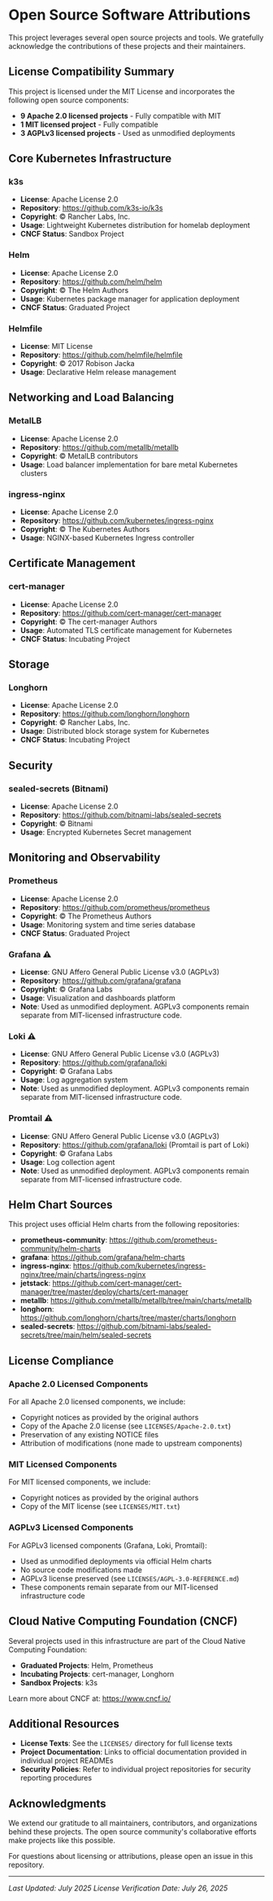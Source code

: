 # Open Source Software Attributions

This project leverages several open source projects and tools. We gratefully acknowledge the contributions of these projects and their maintainers.

## License Compatibility Summary

This project is licensed under the MIT License and incorporates the following open source components:

- **9 Apache 2.0 licensed projects** - Fully compatible with MIT
- **1 MIT licensed project** - Fully compatible
- **3 AGPLv3 licensed projects** - Used as unmodified deployments

## Core Kubernetes Infrastructure

### k3s
- **License**: Apache License 2.0
- **Repository**: https://github.com/k3s-io/k3s
- **Copyright**: © Rancher Labs, Inc.
- **Usage**: Lightweight Kubernetes distribution for homelab deployment
- **CNCF Status**: Sandbox Project

### Helm
- **License**: Apache License 2.0
- **Repository**: https://github.com/helm/helm
- **Copyright**: © The Helm Authors
- **Usage**: Kubernetes package manager for application deployment
- **CNCF Status**: Graduated Project

### Helmfile
- **License**: MIT License
- **Repository**: https://github.com/helmfile/helmfile
- **Copyright**: © 2017 Robison Jacka
- **Usage**: Declarative Helm release management

## Networking and Load Balancing

### MetalLB
- **License**: Apache License 2.0
- **Repository**: https://github.com/metallb/metallb
- **Copyright**: © MetalLB contributors
- **Usage**: Load balancer implementation for bare metal Kubernetes clusters

### ingress-nginx
- **License**: Apache License 2.0
- **Repository**: https://github.com/kubernetes/ingress-nginx
- **Copyright**: © The Kubernetes Authors
- **Usage**: NGINX-based Kubernetes Ingress controller

## Certificate Management

### cert-manager
- **License**: Apache License 2.0
- **Repository**: https://github.com/cert-manager/cert-manager
- **Copyright**: © The cert-manager Authors
- **Usage**: Automated TLS certificate management for Kubernetes
- **CNCF Status**: Incubating Project

## Storage

### Longhorn
- **License**: Apache License 2.0
- **Repository**: https://github.com/longhorn/longhorn
- **Copyright**: © Rancher Labs, Inc.
- **Usage**: Distributed block storage system for Kubernetes
- **CNCF Status**: Incubating Project

## Security

### sealed-secrets (Bitnami)
- **License**: Apache License 2.0
- **Repository**: https://github.com/bitnami-labs/sealed-secrets
- **Copyright**: © Bitnami
- **Usage**: Encrypted Kubernetes Secret management

## Monitoring and Observability

### Prometheus
- **License**: Apache License 2.0
- **Repository**: https://github.com/prometheus/prometheus
- **Copyright**: © The Prometheus Authors
- **Usage**: Monitoring system and time series database
- **CNCF Status**: Graduated Project

### Grafana ⚠️
- **License**: GNU Affero General Public License v3.0 (AGPLv3)
- **Repository**: https://github.com/grafana/grafana
- **Copyright**: © Grafana Labs
- **Usage**: Visualization and dashboards platform
- **Note**: Used as unmodified deployment. AGPLv3 components remain separate from MIT-licensed infrastructure code.

### Loki ⚠️
- **License**: GNU Affero General Public License v3.0 (AGPLv3)
- **Repository**: https://github.com/grafana/loki
- **Copyright**: © Grafana Labs
- **Usage**: Log aggregation system
- **Note**: Used as unmodified deployment. AGPLv3 components remain separate from MIT-licensed infrastructure code.

### Promtail ⚠️
- **License**: GNU Affero General Public License v3.0 (AGPLv3)
- **Repository**: https://github.com/grafana/loki (Promtail is part of Loki)
- **Copyright**: © Grafana Labs
- **Usage**: Log collection agent
- **Note**: Used as unmodified deployment. AGPLv3 components remain separate from MIT-licensed infrastructure code.

## Helm Chart Sources

This project uses official Helm charts from the following repositories:

- **prometheus-community**: https://github.com/prometheus-community/helm-charts
- **grafana**: https://github.com/grafana/helm-charts
- **ingress-nginx**: https://github.com/kubernetes/ingress-nginx/tree/main/charts/ingress-nginx
- **jetstack**: https://github.com/cert-manager/cert-manager/tree/master/deploy/charts/cert-manager
- **metallb**: https://github.com/metallb/metallb/tree/main/charts/metallb
- **longhorn**: https://github.com/longhorn/charts/tree/master/charts/longhorn
- **sealed-secrets**: https://github.com/bitnami-labs/sealed-secrets/tree/main/helm/sealed-secrets

## License Compliance

### Apache 2.0 Licensed Components

For all Apache 2.0 licensed components, we include:
- Copyright notices as provided by the original authors
- Copy of the Apache 2.0 license (see `LICENSES/Apache-2.0.txt`)
- Preservation of any existing NOTICE files
- Attribution of modifications (none made to upstream components)

### MIT Licensed Components

For MIT licensed components, we include:
- Copyright notices as provided by the original authors
- Copy of the MIT license (see `LICENSES/MIT.txt`)

### AGPLv3 Licensed Components

For AGPLv3 licensed components (Grafana, Loki, Promtail):
- Used as unmodified deployments via official Helm charts
- No source code modifications made
- AGPLv3 license preserved (see `LICENSES/AGPL-3.0-REFERENCE.md`)
- These components remain separate from our MIT-licensed infrastructure code

## Cloud Native Computing Foundation (CNCF)

Several projects used in this infrastructure are part of the Cloud Native Computing Foundation:

- **Graduated Projects**: Helm, Prometheus
- **Incubating Projects**: cert-manager, Longhorn
- **Sandbox Projects**: k3s

Learn more about CNCF at: https://www.cncf.io/

## Additional Resources

- **License Texts**: See the `LICENSES/` directory for full license texts
- **Project Documentation**: Links to official documentation provided in individual project READMEs
- **Security Policies**: Refer to individual project repositories for security reporting procedures

## Acknowledgments

We extend our gratitude to all maintainers, contributors, and organizations behind these projects. The open source community's collaborative efforts make projects like this possible.

For questions about licensing or attributions, please open an issue in this repository.

---

*Last Updated: July 2025*
*License Verification Date: July 26, 2025*
